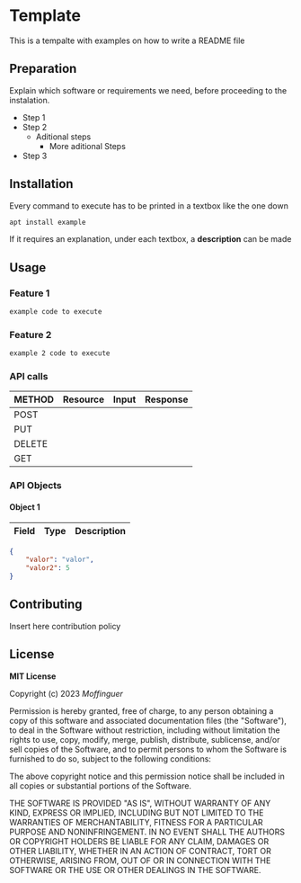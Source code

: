 # Template

This is a tempalte with examples on how to write a README file

## Preparation

Explain which software or requirements we need, before proceeding to the instalation.

- Step 1
- Step 2
    -  Aditional steps
        - More aditional Steps
- Step 3


## Installation

Every command to execute has to be printed in a textbox like the one down

```bash
apt install example
```

If it requires an explanation, under each textbox, a **description** can be made

## Usage
### Feature 1
```bash
example code to execute
```
### Feature 2
```bash
example 2 code to execute
```
### API calls
| METHOD | Resource |  Input  | Response |
|--------|----------|---------|----------|
| POST   |          |         |          |
| PUT    |          |         |          |
| DELETE |          |         |          |
| GET    |          |         |          |
### API Objects
#### Object 1
| Field | Type |  Description |
|--------|----------|---------|

```json
{
    "valor": "valor",
    "valor2": 5
}
```

## Contributing

Insert here contribution policy

## License

**MIT License**

Copyright (c) 2023 *Moffinguer*

Permission is hereby granted, free of charge, to any person obtaining a copy of this software and associated documentation files (the "Software"), to deal in the Software without restriction, including without limitation the rights to use, copy, modify, merge, publish, distribute, sublicense, and/or sell copies of the Software, and to permit persons to whom the Software is furnished to do so, subject to the following conditions:

The above copyright notice and this permission notice shall be included in all copies or substantial portions of the Software.

THE SOFTWARE IS PROVIDED "AS IS", WITHOUT WARRANTY OF ANY KIND, EXPRESS OR IMPLIED, INCLUDING BUT NOT LIMITED TO THE WARRANTIES OF MERCHANTABILITY, FITNESS FOR A PARTICULAR PURPOSE AND NONINFRINGEMENT. IN NO EVENT SHALL THE AUTHORS OR COPYRIGHT HOLDERS BE LIABLE FOR ANY CLAIM, DAMAGES OR OTHER LIABILITY, WHETHER IN AN ACTION OF CONTRACT, TORT OR OTHERWISE, ARISING FROM, OUT OF OR IN CONNECTION WITH THE SOFTWARE OR THE USE OR OTHER DEALINGS IN THE SOFTWARE.
